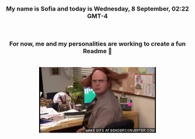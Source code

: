 


<div align="center">
<h3 >My name is Sofia and today is Wednesday, 8 September, 02:22 GMT-4</h3><br>
<h3 >For now, me and my personalities are working to create a fun Readme 👋
</h3><br>
<img src='img/dwight.gif' alt='working...'/>
</div>
